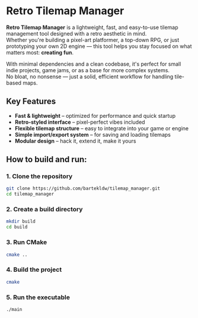 # Retro Tilemap Manager

**Retro Tilemap Manager** is a lightweight, fast, and easy-to-use tilemap management tool designed with a retro aesthetic in mind.  
Whether you're building a pixel-art platformer, a top-down RPG, or just prototyping your own 2D engine — this tool helps you stay focused on what matters most: **creating fun**.

With minimal dependencies and a clean codebase, it's perfect for small indie projects, game jams, or as a base for more complex systems.  
No bloat, no nonsense — just a solid, efficient workflow for handling tile-based maps.

## Key Features

- **Fast & lightweight** – optimized for performance and quick startup
- **Retro-styled interface** – pixel-perfect vibes included
- **Flexible tilemap structure** – easy to integrate into your game or engine
- **Simple import/export system** – for saving and loading tilemaps
- **Modular design** – hack it, extend it, make it yours


## How to build and run:
### 1. Clone the repository
```bash
git clone https://github.com/bartekldw/tilemap_manager.git
cd tilemap_manager
```

### 2. Create a build directory
```bash
mkdir build
cd build
```

### 3. Run CMake
```bash
cmake ..
```

### 4. Build the project
```bash
cmake
```

### 5. Run the executable
```bash
./main
```
